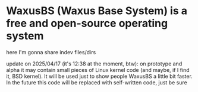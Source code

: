 # WaxusBS (Waxus Base System) is a free and open-source operating system

here I'm gonna share indev files/dirs

update on 2025/04/17 (it's 12:38 at the moment, btw): on prototype and alpha it may contain small pieces of Linux kernel code (and maybe, if I find it, BSD kernel). It will be used just to show people WaxusBS a little bit faster. In the future this code will be replaced with self-written code, just be sure
